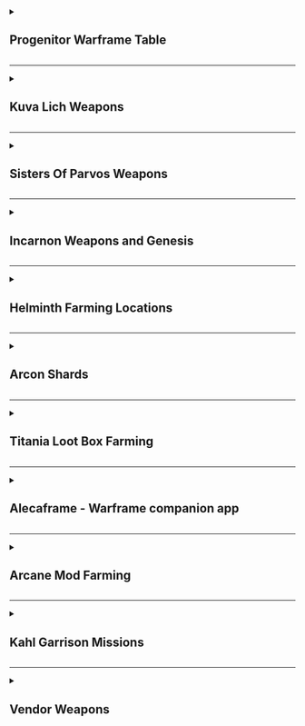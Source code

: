 <details><summary><h2>Progenitor Warframe Table</h2></summary>

| TYPE                                                                                                                                                                                                                                                  | -                                                                                                                                                                                               | -                                                                                                                                                                                               | -                                                                                                                                                                                                         | -                                                                                                                                                                                                    | -                                                                                                                                                                                                    | -                                                                                                                                                                                               | -                                                                                                                                                                                               | -                                                                                                                                                                                          | -                                                                                                                                                                                          | -   |
| ----------------------------------------------------------------------------------------------------------------------------------------------------------------------------------------------------------------------------------------------------- | ----------------------------------------------------------------------------------------------------------------------------------------------------------------------------------------------- | ----------------------------------------------------------------------------------------------------------------------------------------------------------------------------------------------- | --------------------------------------------------------------------------------------------------------------------------------------------------------------------------------------------------------- | ---------------------------------------------------------------------------------------------------------------------------------------------------------------------------------------------------- | ---------------------------------------------------------------------------------------------------------------------------------------------------------------------------------------------------- | ----------------------------------------------------------------------------------------------------------------------------------------------------------------------------------------------- | ----------------------------------------------------------------------------------------------------------------------------------------------------------------------------------------------- | ------------------------------------------------------------------------------------------------------------------------------------------------------------------------------------------ | ------------------------------------------------------------------------------------------------------------------------------------------------------------------------------------------ | --- |
| [![DmgImpactSmall64](https://static.wikia.nocookie.net/warframe/images/4/4c/DmgImpactSmall64.png/revision/latest/scale-to-width-down/32?cb=20210326161307)](/wiki/Damage/Impact_Damage) [Impact](/wiki/Damage/Impact_Damage)                          | [![BaruukIcon272](https://static.wikia.nocookie.net/warframe/images/b/b5/BaruukIcon272.png/revision/latest/scale-to-width-down/31?cb=20181219151057)](/wiki/Baruuk) [Baruuk](/wiki/Baruuk)      | [![GaussIcon272](https://static.wikia.nocookie.net/warframe/images/3/34/GaussIcon272.png/revision/latest/scale-to-width-down/31?cb=20191102061637)](/wiki/Gauss) [Gauss](/wiki/Gauss)           | [![GrendelIcon272](https://static.wikia.nocookie.net/warframe/images/1/18/GrendelIcon272.png/revision/latest/scale-to-width-down/31?cb=20191102061815)](/wiki/Grendel) [Grendel](/wiki/Grendel)           | [![RhinoIcon272](https://static.wikia.nocookie.net/warframe/images/8/8d/RhinoIcon272.png/revision/latest/scale-to-width-down/31?cb=20180121174212)](/wiki/Rhino) [Rhino](/wiki/Rhino)                | [![SevagothIcon272](https://static.wikia.nocookie.net/warframe/images/0/0c/SevagothIcon272.png/revision/latest/scale-to-width-down/31?cb=20210414042501)](/wiki/Sevagoth) [Sevagoth](/wiki/Sevagoth) | [![WukongIcon272](https://static.wikia.nocookie.net/warframe/images/6/68/WukongIcon272.png/revision/latest/scale-to-width-down/31?cb=20180121174232)](/wiki/Wukong) [Wukong](/wiki/Wukong)      | [![ZephyrIcon272](https://static.wikia.nocookie.net/warframe/images/1/1d/ZephyrIcon272.png/revision/latest/scale-to-width-down/31?cb=20180121174233)](/wiki/Zephyr) [Zephyr](/wiki/Zephyr)      |
| [![DmgFireSmall64](https://static.wikia.nocookie.net/warframe/images/3/3b/DmgHeatSmall64.png/revision/latest/scale-to-width-down/32?cb=20210323025835)](/wiki/Damage/Heat_Damage) [Heat](/wiki/Damage/Heat_Damage)                                    | [![ChromaIcon272](https://static.wikia.nocookie.net/warframe/images/6/60/ChromaIcon272.png/revision/latest/scale-to-width-down/31?cb=20180121174115)](/wiki/Chroma) [Chroma](/wiki/Chroma)      | [![EmberIcon272](https://static.wikia.nocookie.net/warframe/images/5/50/EmberIcon272.png/revision/latest/scale-to-width-down/31?cb=20180121174118)](/wiki/Ember) [Ember](/wiki/Ember)           | [![InarosIcon272](https://static.wikia.nocookie.net/warframe/images/3/33/InarosIcon272.png/revision/latest/scale-to-width-down/31?cb=20180121174135)](/wiki/Inaros) [Inaros](/wiki/Inaros)                | [![KullervoIcon272](https://static.wikia.nocookie.net/warframe/images/c/c8/KullervoIcon272.png/revision/latest/scale-to-width-down/31?cb=20230622002515)](/wiki/Kullervo) [Kullervo](/wiki/Kullervo) | [![NezhaIcon272](https://static.wikia.nocookie.net/warframe/images/e/ee/NezhaIcon272.png/revision/latest/scale-to-width-down/31?cb=20180121174155)](/wiki/Nezha) [Nezha](/wiki/Nezha)                | [![ProteaIcon272](https://static.wikia.nocookie.net/warframe/images/6/63/ProteaIcon272.png/revision/latest/scale-to-width-down/31?cb=20200616142026)](/wiki/Protea) [Protea](/wiki/Protea)      | [![VaubanIcon272](https://static.wikia.nocookie.net/warframe/images/d/de/VaubanIcon272.png/revision/latest/scale-to-width-down/31?cb=20180121174227)](/wiki/Vauban) [Vauban](/wiki/Vauban)      | [![WispIcon272](https://static.wikia.nocookie.net/warframe/images/a/a3/WispIcon272.png/revision/latest/scale-to-width-down/31?cb=20210505121139)](/wiki/Wisp) [Wisp](/wiki/Wisp)           |
| [![DmgColdSmall64](https://static.wikia.nocookie.net/warframe/images/b/b1/DmgColdSmall64.png/revision/latest/scale-to-width-down/32?cb=20210323025839)](/wiki/Damage/Cold_Damage) [Cold](/wiki/Damage/Cold_Damage)                                    | [![FrostIcon272](https://static.wikia.nocookie.net/warframe/images/d/d0/FrostIcon272.png/revision/latest/scale-to-width-down/31?cb=20180121174127)](/wiki/Frost) [Frost](/wiki/Frost)           | [![GaraIcon272](https://static.wikia.nocookie.net/warframe/images/8/84/GaraIcon272.png/revision/latest/scale-to-width-down/31?cb=20180121174128)](/wiki/Gara) [Gara](/wiki/Gara)                | [![HildrynIcon272](https://static.wikia.nocookie.net/warframe/images/1/19/HildrynIcon272.png/revision/latest/scale-to-width-down/31?cb=20210901193927)](/wiki/Hildryn) [Hildryn](/wiki/Hildryn)           | [![RevenantIcon272](https://static.wikia.nocookie.net/warframe/images/0/02/RevenantIcon272.png/revision/latest/scale-to-width-down/31?cb=20181209040330)](/wiki/Revenant) [Revenant](/wiki/Revenant) | [![StyanaxIcon272](https://static.wikia.nocookie.net/warframe/images/c/c3/StyanaxIcon272.png/revision/latest/scale-to-width-down/31?cb=20220907225007)](/wiki/Styanax) [Styanax](/wiki/Styanax)      | [![TitaniaIcon272](https://static.wikia.nocookie.net/warframe/images/e/e8/TitaniaIcon272.png/revision/latest/scale-to-width-down/31?cb=20180121174217)](/wiki/Titania) [Titania](/wiki/Titania) | [![TrinityIcon272](https://static.wikia.nocookie.net/warframe/images/f/f9/TrinityIcon272.png/revision/latest/scale-to-width-down/31?cb=20180121174220)](/wiki/Trinity) [Trinity](/wiki/Trinity) |
| [![DmgElectricitySmall64](https://static.wikia.nocookie.net/warframe/images/e/ea/DmgElectricitySmall64.png/revision/latest/scale-to-width-down/32?cb=20210323025834)](/wiki/Damage/Electricity_Damage) [Electricity](/wiki/Damage/Electricity_Damage) | [![BansheeIcon272](https://static.wikia.nocookie.net/warframe/images/f/f8/BansheeIcon272.png/revision/latest/scale-to-width-down/31?cb=20180121174113)](/wiki/Banshee) [Banshee](/wiki/Banshee) | [![CalibanIcon](https://static.wikia.nocookie.net/warframe/images/5/55/CalibanIcon.png/revision/latest/scale-to-width-down/31?cb=20211215231357)](/wiki/Caliban) [Caliban](/wiki/Caliban)       | [![ExcaliburIcon272](https://static.wikia.nocookie.net/warframe/images/2/2c/ExcaliburIcon272.png/revision/latest/scale-to-width-down/31?cb=20180121174123)](/wiki/Excalibur) [Excalibur](/wiki/Excalibur) | [![GyreIcon272](https://static.wikia.nocookie.net/warframe/images/6/6d/GyreIcon272.png/revision/latest/scale-to-width-down/31?cb=20220428041640)](/wiki/Gyre) [Gyre](/wiki/Gyre)                     | [![LimboIcon272](https://static.wikia.nocookie.net/warframe/images/a/a7/LimboIcon272.png/revision/latest/scale-to-width-down/31?cb=20180121174139)](/wiki/Limbo) [Limbo](/wiki/Limbo)                | [![NovaIcon272](https://static.wikia.nocookie.net/warframe/images/4/40/NovaIcon272.png/revision/latest/scale-to-width-down/31?cb=20180121174200)](/wiki/Nova) [Nova](/wiki/Nova)                | [![ValkyrIcon272](https://static.wikia.nocookie.net/warframe/images/7/7d/ValkyrIcon272.png/revision/latest/scale-to-width-down/31?cb=20180121174223)](/wiki/Valkyr) [Valkyr](/wiki/Valkyr)      | [![VoltIcon272](https://static.wikia.nocookie.net/warframe/images/9/95/VoltIcon272.png/revision/latest/scale-to-width-down/31?cb=20180121174230)](/wiki/Volt) [Volt](/wiki/Volt)           |
| [![DmgToxinSmall64](https://static.wikia.nocookie.net/warframe/images/4/4f/DmgToxinSmall64.png/revision/latest/scale-to-width-down/32?cb=20210323025838)](/wiki/Damage/Toxin_Damage) [Toxin](/wiki/Damage/Toxin_Damage)                               | [![AtlasIcon272](https://static.wikia.nocookie.net/warframe/images/0/01/AtlasIcon272.png/revision/latest/scale-to-width-down/31?cb=20180121174110)](/wiki/Atlas) [Atlas](/wiki/Atlas)           | [![DagathIcon272](https://static.wikia.nocookie.net/warframe/images/3/34/DagathIcon272.png/revision/latest/scale-to-width-down/31?cb=20231019020319)](/wiki/Dagath) [Dagath](/wiki/Dagath)      | [![IvaraIcon272](https://static.wikia.nocookie.net/warframe/images/4/4b/IvaraIcon272.png/revision/latest/scale-to-width-down/31?cb=20180121174137)](/wiki/Ivara) [Ivara](/wiki/Ivara)                     | [![KhoraIcon272](https://static.wikia.nocookie.net/warframe/images/0/0f/KhoraIcon272.png/revision/latest/scale-to-width-down/31?cb=20180423191901)](/wiki/Khora) [Khora](/wiki/Khora)                | [![NekrosIcon272](https://static.wikia.nocookie.net/warframe/images/8/8b/NekrosIcon272.png/revision/latest/scale-to-width-down/31?cb=20180121174153)](/wiki/Nekros) [Nekros](/wiki/Nekros)           | [![NidusIcon272](https://static.wikia.nocookie.net/warframe/images/5/5e/NidusIcon272.png/revision/latest/scale-to-width-down/31?cb=20180121174157)](/wiki/Nidus) [Nidus](/wiki/Nidus)           | [![OberonIcon272](https://static.wikia.nocookie.net/warframe/images/1/1c/OberonIcon272.png/revision/latest/scale-to-width-down/31?cb=20180121174207)](/wiki/Oberon) [Oberon](/wiki/Oberon)      | [![SarynIcon272](https://static.wikia.nocookie.net/warframe/images/2/23/SarynIcon272.png/revision/latest/scale-to-width-down/31?cb=20180121174215)](/wiki/Saryn) [Saryn](/wiki/Saryn)      |
| [![DmgMagneticSmall64](https://static.wikia.nocookie.net/warframe/images/8/83/DmgMagneticSmall64.png/revision/latest/scale-to-width-down/32?cb=20210323025836)](/wiki/Damage/Magnetic_Damage) [Magnetic](/wiki/Damage/Magnetic_Damage)                | [![CitrineIcon272](https://static.wikia.nocookie.net/warframe/images/8/82/CitrineIcon272.png/revision/latest/scale-to-width-down/31?cb=20230215182406)](/wiki/Citrine) [Citrine](/wiki/Citrine) | [![HarrowIcon272](https://static.wikia.nocookie.net/warframe/images/6/68/HarrowIcon272.png/revision/latest/scale-to-width-down/31?cb=20180121174130)](/wiki/Harrow) [Harrow](/wiki/Harrow)      | [![HydroidIcon272](https://static.wikia.nocookie.net/warframe/images/8/8f/HydroidIcon272.png/revision/latest/scale-to-width-down/31?cb=20180121174134)](/wiki/Hydroid) [Hydroid](/wiki/Hydroid)           | [![LavosIcon272](https://static.wikia.nocookie.net/warframe/images/f/f9/LavosIcon272.png/revision/latest/scale-to-width-down/31?cb=20201218203644)](/wiki/Lavos) [Lavos](/wiki/Lavos)                | [![MagIcon272](https://static.wikia.nocookie.net/warframe/images/8/89/MagIcon272.png/revision/latest/scale-to-width-down/31?cb=20180121174145)](/wiki/Mag) [Mag](/wiki/Mag)                          | [![MesaIcon272](https://static.wikia.nocookie.net/warframe/images/0/08/MesaIcon272.png/revision/latest/scale-to-width-down/31?cb=20180121174147)](/wiki/Mesa) [Mesa](/wiki/Mesa)                | [![XakuIcon272](https://static.wikia.nocookie.net/warframe/images/b/be/XakuIcon272.png/revision/latest/scale-to-width-down/31?cb=20200826170409)](/wiki/Xaku) [Xaku](/wiki/Xaku)                | [![YareliIcon272](https://static.wikia.nocookie.net/warframe/images/2/2f/YareliIcon272.png/revision/latest/scale-to-width-down/31?cb=20210706231956)](/wiki/Yareli) [Yareli](/wiki/Yareli) |
| [![DmgRadiationSmall64](https://static.wikia.nocookie.net/warframe/images/1/1b/DmgRadiationSmall64.png/revision/latest/scale-to-width-down/32?cb=20210323025837)](/wiki/Damage/Radiation_Damage) [Radiation](/wiki/Damage/Radiation_Damage)           | [![AshIcon272](https://static.wikia.nocookie.net/warframe/images/0/0d/AshIcon272.png/revision/latest/scale-to-width-down/31?cb=20180121174108)](/wiki/Ash) [Ash](/wiki/Ash)                     | [![EquinoxIcon272](https://static.wikia.nocookie.net/warframe/images/7/7a/EquinoxIcon272.png/revision/latest/scale-to-width-down/31?cb=20180121174120)](/wiki/Equinox) [Equinox](/wiki/Equinox) | [![GarudaIcon272](https://static.wikia.nocookie.net/warframe/images/8/8f/GarudaIcon272.png/revision/latest/scale-to-width-down/31?cb=20181110001450)](/wiki/Garuda) [Garuda](/wiki/Garuda)                | [![LokiIcon272](https://static.wikia.nocookie.net/warframe/images/0/0e/LokiIcon272.png/revision/latest/scale-to-width-down/31?cb=20180121174142)](/wiki/Loki) [Loki](/wiki/Loki)                     | [![MirageIcon272](https://static.wikia.nocookie.net/warframe/images/d/d6/MirageIcon272.png/revision/latest/scale-to-width-down/31?cb=20180121174150)](/wiki/Mirage) [Mirage](/wiki/Mirage)           | [![NyxIcon272](https://static.wikia.nocookie.net/warframe/images/9/93/NyxIcon272.png/revision/latest/scale-to-width-down/31?cb=20180121174204)](/wiki/Nyx) [Nyx](/wiki/Nyx)                     | [![OctaviaIcon272](https://static.wikia.nocookie.net/warframe/images/7/7f/OctaviaIcon272.png/revision/latest/scale-to-width-down/31?cb=20180121174209)](/wiki/Octavia) [Octavia](/wiki/Octavia) | [![QorvexIcon272](https://static.wikia.nocookie.net/warframe/images/8/8f/QorvexIcon272.png/revision/latest/scale-to-width-down/31?cb=20231214120354)](/wiki/Qorvex) [Qorvex](/wiki/Qorvex) | [![VorunaIcon272](https://static.wikia.nocookie.net/warframe/images/3/3c/VorunaIcon272.png/revision/latest/scale-to-width-down/31?cb=20221130191427)](/wiki/Voruna) [Voruna](/wiki/Voruna) |

</details>

---

<details><summary><h2>Kuva Lich Weapons</h2></summary>

> <details><summary><h3>Selecting a Kuva Lich weapon</h3></summary>
>
> - Finish The War Within quest to unlock Kuva Liches
> - If you're farming for a specific weapon, choose a Progenitor Warframe based on the table above
> - Start a Level 20+ Grineer Mission. Cassini Capture on Saturn is popular
> - The timer starts when the light flicker, this can be immediately on start or during the mission
> - On Capture missions, the lights wont flicker until after the mission target has been successfully captured
> - Kill 10 Grineer within 1 minute to trigger a Kuva Larvaling (Below)
> - When a Kuva Larvaling is killed they will display a weapon above their head
> - If its the weapon you want, hold Q to execute the Lich, complete the mission and extract normally
> - If its not the weapon you want, complete the Mission and extract normally to try again
>
> </details>
>
> ---
>
> <details><summary><h3>Unlocking the Kuva Lich weapon</h3></summary>
>
> - On creation of a Kuva Lich, they generate a random passphrase of 3 different Requiems
> - To spawn the Lich, you'll need to execute thralls in Kuva Lich missions
> - Players must slot the matching Requiem Mods in their Parazon and defeat the Lich until they find the correct order
> - Always place an Oull requiem mod in the first slot of your paragon, as it acts as a wildcard (Guaranteed success on the first try)
> - Start on Earth, select any mission with the Lich icon (higher level)
> - Play through the missions, executing thralls along the way to draw out your Kuva Lich
> - Once your Kuva Lich has spawned:
>   - Down the Kuva Lich without executing until you've revealed your first 2 Requiem Murmurs
>   - Slot the 2 known murmurs in the first 2 slots and an Oull (wildcard) in the third slot
>   - Down the Kuva Lich and execute it
>     - If the first mod is wrong, swap it with the second slot
>     - If the first mod is right and the second mod is wrong, swap the second mod to the third slot
>   - Down the Kuva Lich and execute it
>     - If the first mod is wrong, swap it with the third slot
>   - Down the Kuva Lich and execute it
>     - You should now have all 3 mods in the correct order
>
> </details>
>
> ---
>
> <details><summary><h3>Buying a Kuva Lich contract</h3></summary>
>
> - You can buy Kuva Lich contracts on [Warframe.Market](https://warframe.market/auctions) to skip the Larvaling farm
> - Find the Lich you want to buy
> - Meet the seller in the Crimson Branch room of a Dojo
> - Complete the trade to activate the Lich
>
> </details>
>
> ---
>
> <details><summary><h3>Kuva Lich Images</h3></summary>
>
> |                         Male Larvaling                         |                         Female Larvaling                         |
> | :------------------------------------------------------------: | :--------------------------------------------------------------: |
> | <img src="./img/warframe/kuva/maleLarvaling.webp" width="100"> | <img src="./img/warframe/kuva/femaleLarvaling.webp" width="100"> |
>
> </details>

</details>

---

<details><summary><h2>Sisters Of Parvos Weapons</h2></summary>

> <details><summary><h3>Selecting a Tenet Weapon</h3></summary>
>
> - Finish The War Within and Call of the Tempestarii questlines
> - If you're farming for a specific weapon, choose a Progenitor Warframe based on the table above
> - Start a Level 20+ Corpus Mission. Hydra Capture on Pluto is popular
> - Find the Granum Void (Golden Hand) and start a Zenith Crown
> - If you don't have a Zenith Crown, wait 3 to 6 minutes for a Treasurer to spawn and kill them to gain one
> - Complete the Granum Void to spawn a Candidate
> - When a Candidate is killed they will display a weapon above their head
> - If its the weapon you want, hold Q to execute the candidate, complete the mission and extract normally
> - If its not the weapon you want, complete the Mission and extract normally to try again
>
> </details>
>
> ---
>
> <details><summary><h3>Unlocking a Tenet Weapon</h3></summary>
>
> - On creation of a Candidate, they generate a random passphrase of 3 different Requiems
> - Defeating Candidates will reveal the Requiems for their passphrase, but not the order
> - Players must slot the matching Requiem Mods in their Parazon and defeat the candidate until they find the correct order
> - Always place an Oull requiem mod in the first slot of your paragon, as it acts as a wildcard (Guaranteed success on the first try)
>
> </details>
>
> ---
>
> <details><summary><h3>Buying a candidate contract</h3></summary>
>
> - You can buy candidate contracts on [Warframe.Market](https://warframe.market/auctions) to skip the candidate farm
> - Find the candidate you want to buy
> - Meet the seller in the Crimson Branch room of a Dojo
> - Complete the trade to activate the candidate
>
> </details>
>
> ---
>
> <details><summary><h3>Sisters Of Parvos Images</h3></summary>
>
> |                           Treasurer                           |                          Zenith Granum Crown                          |                         Granum Void Hand Tribute                          |
> | :-----------------------------------------------------------: | :-------------------------------------------------------------------: | :-----------------------------------------------------------------------: |
> | <img src="./img/warframe/sisters/treasurer.webp" width="100"> | <img src="./img/warframe/sisters/zenithGranumCrown.webp" width="100"> | <img src="./img/warframe/sisters/granumVoidHandTribute.webp" width="100"> |
>
> </details>

</details>

---

<details><summary><h2>Incarnon Weapons and Genesis</h2></summary>

> <details><summary><h3>Incarnon Weapons</h3></summary>
>
> - Finish the "Angels of the Zariman" questline to unlock access to Incarnon weapons.
> - Visit Cavalero located in the Chrysalith aboard the Zariman. He is the vendor for Incarnon weapons.
> - Exchange Holdfasts, a form of standing earned through Zariman activities, for Incarnon weapons with Cavalero.
>
> </details>
>
> ---
>
> <details><summary><h3>Incarnon Genesis</h3></summary>
>
> - Review the [Reward Rotation](https://warframe.fandom.com/wiki/Incarnon#Reward_Rotation) to know which Genesis Adapters are available that week.
> - From the Orbiter's star chart, locate and click the Duvari icon (resembles a metal head) at the top right corner to open the Duvari menu.
> - Within the Duvari menu, choose two Genesis Adapters you wish to aim for during the week
> - Complete "The Circuit" missions on the Steel Path difficulty level to earn Genesis Adapters as rewards, specifically at the 5th and 10th tiers.
> - After receiving a Incarnon Genesis Adapter, visit Cavalero located in the Chrysalith aboard the Zariman to Evolve your weapons
>
> </details>

</details>

---

<details><summary><h2>Helminth Farming Locations</h2></summary>

> <details><summary><h3>Bile</h3></summary>
>
> | Resource                    | Best Farming Location(s)                            | Additional Notes                                                                                                        |
> | --------------------------- | --------------------------------------------------- | ----------------------------------------------------------------------------------------------------------------------- |
> | Aggristone                  | -                                                   | -                                                                                                                       |
> | Ariette Scale               | -                                                   | -                                                                                                                       |
> | Antiserum Injector Fragment | Infested Salvage missions (Oestrus, Eris)           | Use Nekros with Desecrate, Hydroid with Pilfering Swarm, or Khora with Pilfering Strangledome for increased drop rates. |
> | Argon Crystal               | Void missions (any)                                 | Best farmed in missions like Capture for quick runs. Argon Crystals decay over time, so use them quickly.               |
> | Cryotic                     | Excavation missions (any planet)                    | Longer missions yield more Cryotic. Consider using frames like Frost, Limbo, or Gara for defense.                       |
> | Diluted Thermia             | Thermia Fractures on Orb Vallis (Venus)             | Available during the "Operation: Buried Debts" event. Collect and close Thermia Fractures.                              |
> | Enigma Gyrum                | -                                                   | -                                                                                                                       |
> | Isos                        | Railjack missions, specifically in the Veil Proxima | Farming in higher-level Railjack missions increases the drop rate.                                                      |
> | Javlok Capacitor            | Incursions in the Plains of Eidolon (Earth)         | Random drop from enemy units during Incursions.                                                                         |
> | Morphics                    | Mars, Mercury, Pluto, and Europa                    | War, Mars and Apollodorus, Mercury are good farming spots. Use frames with loot abilities for better efficiency.        |
> | Nav Coordinate              | Assassination missions, Orokin Derelict missions    | Common in the reward pool for these mission types.                                                                      |
> | Omega Isotope               | Planets where a Fomorian event is active            | Drop from any mission on a planet under invasion.                                                                       |
> | Orokin Cipher               | Orokin Derelict Vaults                              | Requires a Dragon Key to access vaults. Random chance to obtain Ciphers from the vaults.                                |
> | Rune Marrow                 | -                                                   | -                                                                                                                       |
> | Somatic Fibers              | Lua (The Moon)                                      | Drops from Sentients. Farming during missions like Crossfire Exterminate can yield good results.                        |
> | Thermal Sludge              | Orb Vallis (Venus)                                  | Found in containers and as environmental pickups. Good spots are around the outskirts of Fortuna and industrial areas.  |
> | Ticor Plate                 | Railjack missions, specifically in the Veil Proxima | Higher-level Railjack missions have a better drop rate.                                                                 |
> | Vainthorn                   | -                                                   | -                                                                                                                       |
> | Voidgel Orb                 | Void Storm missions in Railjack                     | Drops from enemies and crates during Void Storms.                                                                       |
>
> </details>
>
> ---
>
> <details><summary><h3>Biotics</h3></summary>
>
> | Resource             | Best Farming Location(s)                       | Additional Notes                                             |
> | -------------------- | ---------------------------------------------- | ------------------------------------------------------------ |
> | Connla Sprout        | Cambion Drift (Deimos)                         | Found in the wild, especially around bodies of water.        |
> | Dracroot             | Cambion Drift (Deimos)                         | Commonly found in the wild across Deimos.                    |
> | Dusklight Sarracenia | Ceres, in swampy waters                        | Best found in the Grineer Shipyard missions.                 |
> | Eevani               | -                                              | -                                                            |
> | Frostleaf            | On the ground in any cold environment on Venus | Look around the edges of cliffs and in open areas.           |
> | Ganglion             | Cambion Drift (Deimos)                         | Dropped by Deimos enemies and found in the environment.      |
> | Gorgaricus Spore     | Orb Vallis (Venus)                             | Found in caves and around mushroom patches.                  |
> | Kovnik               | -                                              | -                                                            |
> | Lunar Pitcher        | Lua                                            | Spawns in and around the Orokin structures.                  |
> | Maprico              | Plains of Eidolon (Earth)                      | Found on trees in the Plains.                                |
> | Moonlight Dragonlily | Plains of Eidolon (Earth) - night              | Found near water bodies during the night.                    |
> | Moonlight Jadeleaf   | Plains of Eidolon (Earth) - night              | Grows in grassy areas during the night.                      |
> | Moonlight Threshcone | Plains of Eidolon (Earth) - night              | Found in forested areas during the night.                    |
> | Mytocardia Spore     | Orb Vallis (Venus)                             | Found in the caves of Orb Vallis.                            |
> | Nistlepod            | Plains of Eidolon (Earth)                      | Grows on trees, especially near Grineer outposts.            |
> | Pustulite            | Cambion Drift (Deimos)                         | Dropped by enemies and found in the environment.             |
> | Ruk's Claw           | Grineer Asteroid missions (e.g., Mars)         | Grows in patches on the ground in Grineer Asteroid tilesets. |
> | Silphsela            | -                                              | -                                                            |
> | Sunlight Dragonlily  | Plains of Eidolon (Earth) - day                | Found near water bodies during the day.                      |
> | Sunlight Jadeleaf    | Plains of Eidolon (Earth) - day                | Grows in grassy areas during the day.                        |
> | Sunlight Threshcone  | Plains of Eidolon (Earth) - day                | Found in forested areas during the day.                      |
> | Tasoma Extract       | -                                              | -                                                            |
> | Tepa Nodule          | Cambion Drift (Deimos)                         | Found in the wild, often in areas with infestation presence. |
> | Ueymag               | -                                              | -                                                            |
> | Vestan Moss          | Asteroid missions, like those on Mercury       | Look on shaded rock walls in outdoor areas.                  |
> | Yao Shrub            | -                                              | -                                                            |
>
> </details>
>
> ---
>
> <details><summary><h3>Calx</h3></summary>
>
> | Resource                | Best Farming Location(s)                             | Additional Notes                                                                                                      |
> | ----------------------- | ---------------------------------------------------- | --------------------------------------------------------------------------------------------------------------------- |
> | Asterite                | Railjack missions, particularly in the Veil Proxima  | Farming in higher-level Railjack missions increases the drop rate.                                                    |
> | Belric Crystal Fragment | -                                                    | -                                                                                                                     |
> | Cubic Diodes            | Corpus Ship missions, especially on Europa           | Dropped by Eximus units on Corpus ships. Best farmed during Eximus Stronghold Sortie missions for higher spawn rates. |
> | Gallos Rods             | Railjack missions, particularly around Earth Proxima | Found in containers and as drops from enemies in Railjack missions.                                                   |
> | Grokdrul                | Plains of Eidolon (Earth)                            | Can be collected from Grokdrul Drums in Grineer camps.                                                                |
> | Hexenon                 | Jupiter, especially the Gas City rework tileset      | Farmable from enemies and containers on Jupiter. Io, Jupiter is a popular spot for Hexenon farming.                   |
> | Iradite                 | Plains of Eidolon (Earth)                            | Found in the wild, especially in higher-level areas of the Plains. Break iradite formations.                          |
> | Lucent Teroglobe        | Cambion Drift (Deimos)                               | Dropped by enemies and found in the environment.                                                                      |
> | Nacreous Pebble         | -                                                    | -                                                                                                                     |
> | Nullstones              | Void missions                                        | Dropped by enemies and found in containers within the Void.                                                           |
> | Rania Crystal Fragment  | -                                                    | -                                                                                                                     |
> | Rubedo                  | Phobos, Earth, Pluto, Europa, Sedna, and Orokin Void | Higher drop rates in Void missions. Tycho, Lua is also a popular spot due to high enemy density.                      |
>
> </details>
>
> ---
>
> <details><summary><h3>Oxides</h3></summary>
>
> | Resource    | Best Farming Location(s)                                            | Additional Notes                                                                                               |
> | ----------- | ------------------------------------------------------------------- | -------------------------------------------------------------------------------------------------------------- |
> | Alloy Plate | Venus, Ceres, Jupiter, Sedna                                        | Can be efficiently farmed in missions with high enemy density, such as Defense and Survival missions.          |
> | Carbides    | Shipyard missions on Ceres, particularly against the Grineer        | Dropped by Eximus units on Ceres. Best farmed during Eximus Stronghold Sortie missions for higher spawn rates. |
> | Ferrite     | Mercury, Earth, Neptune, Orokin Void                                | High quantities can be found in Void missions. Capture missions are quick and can yield a good amount.         |
> | Gallium     | Mars, Uranus                                                        | Low drop rate but can be farmed efficiently on Uranus due to a higher number of boss and rare enemy spawns.    |
> | Maw Fang    | -                                                                   | -                                                                                                              |
> | Oxium       | Corpus missions, especially on Jupiter and Pluto                    | Oxium Ospreys are the primary source. Io, Jupiter is a popular farming location.                               |
> | Salvage     | Mars, Jupiter, Sedna                                                | Large quantities can be gathered in endless missions on these planets.                                         |
> | Tellurium   | Ophelia on Uranus                                                   | Rare resource that can drop in Archwing missions or Uranus Sealab tiles.                                       |
> | Titanium    | Railjack missions, particularly in Earth Proxima and Saturn Proxima | Farming in Railjack missions yields a good amount. Breaking down wreckage also grants Titanium.                |
>
> </details>
>
> ---
>
> <details><summary><h3>Pheromones</h3></summary>
>
> | Resource            | Best Farming Location(s)                       | Additional Notes                                                                                |
> | ------------------- | ---------------------------------------------- | ----------------------------------------------------------------------------------------------- |
> | Chitinous Husk      | Cambion Drift (Deimos)                         | Dropped by Deimos enemies, particularly the tougher variants.                                   |
> | Infected Palpators  | Cambion Drift (Deimos)                         | Dropped by infested enemies on Deimos.                                                          |
> | Lamentus            | -                                              | -                                                                                               |
> | Mutagen Sample      | Orokin Derelict, Eris, Deimos                  | Best farmed in the Orokin Derelict and Eris. Clan Dojo research resource.                       |
> | Nano Spores         | Saturn, Neptune, Eris, Orokin Derelict         | High quantities can be farmed in Survival, Defense, or Infested Salvage missions.               |
> | Neurodes            | Earth, Eris, Lua, Deimos                       | Lua's Plato mission is a popular spot due to frequent Eximus spawns.                            |
> | Plastids            | Saturn, Uranus, Phobos, Pluto, Eris            | Survival missions on Saturn and Uranus are good for farming Plastids.                           |
> | Pulsating Tubercles | Cambion Drift (Deimos)                         | Dropped by Deimos enemies. Rare resource.                                                       |
> | Severed Bile Sac    | Cambion Drift (Deimos)                         | Dropped by Deimos enemies. Rare resource.                                                       |
> | Thrax Plasm         | Zariman Ten Zero                               | Dropped by enemies in Zariman missions.                                                         |
> | Lua Thrax Plasm     | Lua, during Zariman-related missions or events | A variant of Thrax Plasm, specific to Lua during certain missions or events related to Zariman. |
>
> </details>
>
> ---
>
> <details><summary><h3>Synthetics</h3></summary>
>
> | Resource          | Best Farming Location(s)                                                  | Additional Notes                                                                                    |
> | ----------------- | ------------------------------------------------------------------------- | --------------------------------------------------------------------------------------------------- |
> | Aucrux Capacitors | -                                                                         | -                                                                                                   |
> | Circuits          | Venus, Ceres, Kuva Fortress                                               | Endless missions on these planets can provide a steady supply.                                      |
> | Control Module    | Neptune, Europa, Void                                                     | The Void is a reliable source, with missions like Survival and Defense being particularly fruitful. |
> | Cryptographic ALU | Corpus Ship Sabotage missions (Ice Planet) during Razorback Armada events | Obtained by destroying Corpus Ship security nodes. Only drops during the Razorback Armada invasion. |
> | Detonite Ampule   | Grineer missions                                                          | Common drop from Grineer enemies.                                                                   |
> | Entrati Lanthorn  | -                                                                         | -                                                                                                   |
> | Fieldron Sample   | Corpus missions                                                           | Common drop from Corpus enemies.                                                                    |
> | Komms             | -                                                                         | -                                                                                                   |
> | Neural Sensors    | Jupiter, Kuva Fortress                                                    | Alad V on Jupiter is a popular boss for Neural Sensor farming.                                      |
> | Orokin Cell       | Tethys on Saturn                                                          | Sargas Ruk on Saturn, dies fast to Ignis Wraith                                                     |
> | Polymer Bundle    | Mercury, Venus, Uranus                                                    | Dark Sector missions on Uranus, such as Assur, offer increased drop rates.                          |
> | Saggen Pearl      | Cambion Drift (Deimos)                                                    | Found in the wild, particularly in the exocrine of Deimos. Rare resource.                           |
>
> </details>
>
> ---
>
> <details><summary><h3>Sentient Ap3etite</h2></summary>
>
> | Resource                  | Best Farming Location(s)                                                   | Additional Notes                                                                                                      |
> | ------------------------- | -------------------------------------------------------------------------- | --------------------------------------------------------------------------------------------------------------------- |
> | Anomaly Shard             | Veil Proxima during Sentient Anomaly in the Railjack missions              | Anomaly Shards are collected from the Sentient Ship that appears in the Veil Proxima for a limited time.              |
> | Cetus Wisp                | Plains of Eidolon near bodies of water                                     | Best farmed at night or using a loot radar to spot them more easily. They spawn around the edges of lakes and ponds.  |
> | Intact Sentient Core      | Plains of Eidolon from Vomvalysts and other Sentient enemies               | Commonly dropped by Vomvalysts upon defeat. Nighttime on the Plains is the best time to farm these.                   |
> | Exceptional Sentient Core | Plains of Eidolon from Sentient enemies                                    | Higher chance of drop from stronger Sentients encountered during nighttime or within the Lua missions.                |
> | Flawless Sentient Core    | Plains of Eidolon from Sentient enemies, particularly during Eidolon hunts | Dropped by stronger Sentient enemies; Eidolon Teralyst, Gantulyst, and Hydrolyst hunts provide these more frequently. |
> | Eidolon Shard             | Plains of Eidolon from Eidolon Teralyst, Gantulyst, Hydrolyst              | Obtained by defeating Eidolons on the Plains of Eidolon. Requires completion of The War Within quest to collect.      |
>
> </details>
>
> ---

</details>

---

<details><summary><h2>Arcon Shards</h2></summary>

A permanent upgrade item taken from Archons and used by the Helminth to further enhance a Warframe

- Complete the Veilbreaker quest
- Install the Helminth Archon Shard Segment
- Archon Shards are awarded from Archon Hunts (1), Netracell (5) and Chipper (1)
  - Archon Hunts are multi-stage missions in a battle against Narmer forces to defeat Pazuul's Archons, accessed from the archon hunts tab on the star chart
  - Netracell is a repeatable mission that can be replayed up to 5 times per week for rewards
  - Chipper is a merchant that appears in the Drifter Camp after reaching Rank 2 with the Kahl's Garrison Syndicate. Archon Shards become available in their shop after reaching Rank 5 with the Kahl's Garrison syndicate. Cost 90 Stock.
- Archon Shards have an 80% chance of being a normal variant and 20% of being Tauforged
- Topaz, Violet, and Emerald Archon Shards are only obtainable through Coalescent Fusion
  - Topaz: Crimson + Amber
  - Violet: Crimson + Azure
  - Emerald: Amber + Azure

</details>

---

<details><summary><h2>Titania Loot Box Farming</h2></summary>

- Subsume Nova's Null Star ability onto Titania
- Equip the Neutron Star augment mod (this is how we break boxes)
- Build for +Range and Efficiency
  - 175 Efficiency
  - 265 Range (Companion Vacuum is 11.5M, Neutron Star is 21.2M)
  - 70% Strength (Needed to break boxes in a single cast)
- Use Razorwing to keep moving while you cast Null Star to break boxes
  <img src="./img/warframe/builds/titaniaNeutronStar.jpeg" width="100%">

</details>

---

<details><summary><h2>Alecaframe - Warframe companion app</h2></summary>

> <details><summary><h3>Installing Alecaframe</h3></summary>
>
> Alecaframe is a companion app for warframe that makes it easier to track your progress, increase your mastery rank and craft, buy and sell items.
>
> - Install [Alecaframe](https://www.alecaframe.com/)
> - Link your [Warframe.Market](Warframe.Market) account in the settings
> - Launch Warframe and ensure your progress is sync'd with Alecaframe
>
> </details>
>
> ---
>
> <details><summary><h3>Debloating Overwolf</h3></summary>
>
> Overwolf is an addon platform that works with developers to ensure mods are TOS compliant and not bannable. The drawback of Overwolf is that it is resource heavy and using tracking and advertising within its overlay. Luckily, we can mitigate most of this by blocking its access to the internet. For this, we'll use "Simplewall", which is a free open-source extension of the native windows firewall that allows us to quickly allow/deny specific applcations internet access.
>
> - Fully close out of Alecaframe and Overwolf, ensure its not running on the taskbar and task manager
> - Install [Simplewall](https://github.com/henrypp/simplewall/releases)
> - In Simplewall, click the "Enable Filters" button
> - Once enabled, a notification will be displayed any time a new application tries to access the internet for the first time
> - Launch Overwolf and the Alecaframe addon
> - When any Overwolf component requests internet access, you can permantently deny it
> - Ensure "Alecaframe.exe" is granted access when it requests. If you block it by mistake you can Allow it form the list in Simplewall.
>
> </details>

</details>

---

<details><summary><h2>Arcane Mod Farming</h2></summary>

- Zariman, Tuvul Commons, Void Cascade Mission Type
- Farm Thrax enemies to drop Arcanes using a Mod Drop Chance Booster
  - Mod Drop Chance Booster is a 3-day booster can be obtained as a reward from Sorties, Archon Hunts, and the Steel Path track of The Circuit
  - It's also offered as a periodic item for sale by Baro Ki'Teer, costing 500 Orokin Ducats and 175,000 to purchase
- Buy Arcanes using Cavalero Standing
- Dissolve junk arcanes for Vosfor
- Trade Vosfor to Loid for Arcanes
- Rank Up Arcanes

</details>

---

<details><summary><h2>Kahl Garrison Missions</h2></summary>

> <details><summary><h3>Sneaky Sabotage Speedrun</h2></summary>
>
> |                                                                                                                                                                   |
> | ----------------------------------------------------------------------------------------------------------------------------------------------------------------- |
> | Console (Marked) &emsp;\|&emsp; Deactivate Right Barrier                                                                                                          |
> | Console (Marked) &emsp;\|&emsp; Deactivate Left Magnalock &emsp;\|&emsp; Deactivate Right Barrier &emsp;\|&emsp; Change To Right Camera                           |
> | Deactivate Left Barrier &emsp;\|&emsp; Exit                                                                                                                       |
> | Exit Door &emsp;\|&emsp; Turn Left &emsp;\|&emsp; Jump Over Railing &emsp;\|&emsp;                                                                                |
> | Stairs Immediately To The Right &emsp;\|&emsp; Hack Console &emsp;\|&emsp; Jump Down &emsp;\|&emsp; Left Door                                                     |
> | Console &emsp;\|&emsp; Deactivate Barrier &emsp;\|&emsp; Exit Room &emsp;\|&emsp; Turn Right                                                                      |
> | Go Up Stairs &emsp;\|&emsp; Turn Right &emsp;\|&emsp; Go Down Stairs &emsp;\|&emsp; Jump Over Railing                                                             |
> | Continue Straight &emsp;\|&emsp; Down Stairs &emsp;\|&emsp; Up Stairs &emsp;\|&emsp; Hack Console                                                                 |
> | Turn Left &emsp;\|&emsp; Jump Railing &emsp;\|&emsp; Climb Wall &emsp;\|&emsp; Fall Down                                                                          |
> | Hack Console &emsp;\|&emsp; Turn Left &emsp;\|&emsp; Activate Elevator &emsp;\|&emsp; Run Towards Blinking Light                                                  |
> | Continue Straight To Room &emsp;\|&emsp; Activate Console &emsp;\|&emsp; Deactivate Barrier &emsp;\|&emsp; 180° Deactivate Magnalock                              |
> | Run To Marked Console &emsp;\|&emsp; Hack Console &emsp;\|&emsp; Run On Left Sloped Wall &emsp;\|&emsp; Double Jump Up To High Ledge                              |
> | Follow Sstairs On Left &emsp;\|&emsp; Enter Room On Left &emsp;\|&emsp; Activate Console &emsp;\|&emsp;                                                           |
> | Right Camera &emsp;\|&emsp; Up Activate Drone &emsp;\|&emsp; Change Symbols To Match Their Connected Door Symbol (Follow Lines) &emsp;\|&emsp; Run Boot Sequence  |
> | Exit &emsp;\|&emsp; Grab Gun &emsp;\|&emsp; Move To 60m Marked Objective &emsp;\|&emsp; Activate Console                                                          |
> | Turn Right &emsp;\|&emsp; Keep Running Staight To Far End Of Long Hall &emsp;\|&emsp; Freeze Boss With Barrel &emsp;\|&emsp; Repeat Each Phase: G, 1, 1, 3, Shoot |
>
> </details>

</details>

---

<details><summary><h2>Vendor Weapons</h2></summary>

> <details><summary><h3>Cetus - Plains of Eidolon (Earth)**</h3></summary>
>
> - Hok's Anvil: Hok offers Zaw components, which can be assembled into melee weapons
>   - Resources Required: Ostron Standing, plus various resources found in the Plains of Eidolon like Fish Parts, Ores, and Wisps.
> - The Quills: Offers Amp parts used to assemble Amps for your Operator. Each unique Amp configuration contributes to Mastery.
>   - Resources Required: Quill Standing, Sentient Cores.
>
> </details>
>
> ---
>
> <details><summary><h3>Fortuna - Orb Vallis (Venus)**</h3></summary>
>
> - Rude Zuud's: Sells Kitgun components, which can be combined into custom secondary weapons.
>   - Resources Required: Solaris United Standing, plus Fortuna resources like Gems and Fish Parts.
> - Legs: Offers MOA companions, with each unique MOA chassis contributing to Mastery.
>   - Resources Required: Solaris United Standing, plus specific resources found in Orb Vallis.
> - Little Duck: Provides components for Railjack, Amp upgrades and Arcanes for Operators. While not all items directly contribute to Mastery, Amp parts do.
>   - Resources Required: Vox Solaris Standing, Toroids.
>
> </details>
>
> ---
>
> <details><summary><h3>Necralisk - Deimos (Cambion Drift)**</h3></summary>
>
> - Father: Sells components for Kitguns (primary versions) and Necramechs.
>   - Resources Required: Entrati Standing, plus Deimos resources like Scintillant and Cryptographic Alu.
> - Son: Offers conservation tags in exchange for Predasite and Vulpaphyla companions, which can be "revivificated" for Mastery.
>   - Resources Required: Entrati Standing, Conservation Tags, and specific resources for revivification.
>
> </details>
>
> ---
>
> <details><summary><h3>Dojo - Clan Dojo**</h3></summary>
>
> - Research Labs (Tenno Lab, Bio Lab, Chem Lab, Energy Lab, and Orokin Lab): Provide blueprints for weapons, Warframes, and Archwings. Crafting and leveling these items contribute to Mastery.
>   - Resources Required: Various resources for research and crafting, plus Clan Contributions.
>
> </details>
>
> ---
>
> <details><summary><h3>The Steel Path Honors - Teshin (Relay Stations)**</h3></summary>
>
> - Teshin: Sells unique items and cosmetics for Steel Path, including some weapons.
>   - Resources Required: Steel Essence.
>
> </details>

</details>
